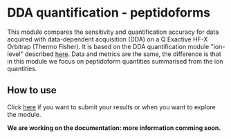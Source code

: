 # DDA quantification - peptidoforms

This module compares the sensitivity and quantification accuracy for data acquired with data-dependent acquisition (DDA) on a Q Exactive HF-X Orbitrap (Thermo Fisher).
It is based on the DDA quantification module "ion-level" described [here](https://proteobench.readthedocs.io/en/stable/available-modules/2-DDA-Quantification-ion-level). Data and metrics are the same, the difference is that in this module we focus on peptidoform quantities summarised from the ion quantities. 

## How to use

Click [here](https://proteobench.cubimed.rub.de/DDA%20Quant%20Peptidoform%20Level%20-BETA-) if you want to submit your results or when you want to explore the module.

**We are working on the documentation: more information comming soon.**
